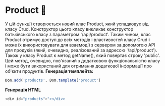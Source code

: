 # Product 🧺
У цій функції створюється новий клас Product, який успадковує від класу Crud. Конструктор цього класу викликає конструктор батьківського класу з параметром '/api/product'. Таким чином, клас Product отримує доступ до всіх методів і властивостей класу Crud і може їх використовувати для взаємодії з сервером за допомогою API для продуків (який, очевидно, реалізований за адресою '/api/product'). 
Також у класу Product є метод getName(), який повертає строку 'public'. Цей метод, очевидно, пов'язаний з додатковою функціональністю класу і може бути використаний для отримання додаткової інформації про об'єкти продуктів.
**Генерація темплейта:**
```javascript
Dom.add('products', Dom.template('product')
```
**Генерація HTML**
```javascript
<div id="products">"></div>
```

